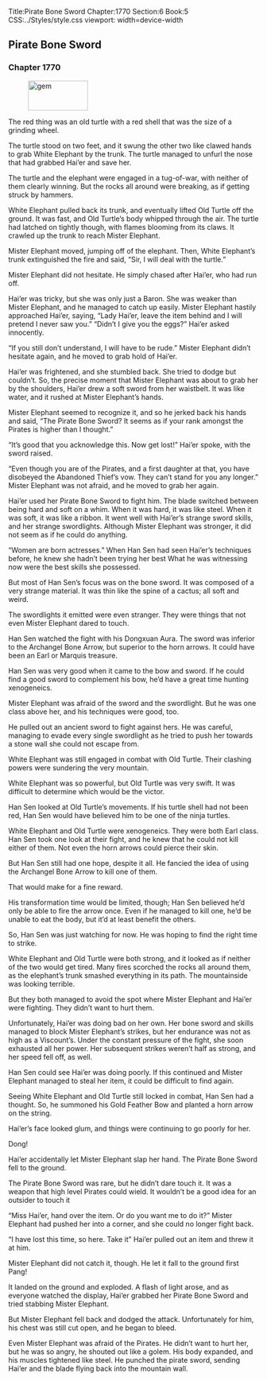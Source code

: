 Title:Pirate Bone Sword 
Chapter:1770 
Section:6 
Book:5 
CSS:../Styles/style.css 
viewport: width=device-width
  
## Pirate Bone Sword
### Chapter 1770 
<figure>
	<img src="../Images/gem.gif" alt="gem" id="gem" width="120" height="60" />
</figure>
  

  
  The red thing was an old turtle with a red shell that was the size of a grinding wheel.

The turtle stood on two feet, and it swung the other two like clawed hands to grab White Elephant by the trunk. The turtle managed to unfurl the nose that had grabbed Hai’er and save her.

The turtle and the elephant were engaged in a tug-of-war, with neither of them clearly winning. But the rocks all around were breaking, as if getting struck by hammers.

White Elephant pulled back its trunk, and eventually lifted Old Turtle off the ground. It was fast, and Old Turtle’s body whipped through the air. The turtle had latched on tightly though, with flames blooming from its claws. It crawled up the trunk to reach Mister Elephant.

Mister Elephant moved, jumping off of the elephant. Then, White Elephant’s trunk extinguished the fire and said, “Sir, I will deal with the turtle.”

Mister Elephant did not hesitate. He simply chased after Hai’er, who had run off.

Hai’er was tricky, but she was only just a Baron. She was weaker than Mister Elephant, and he managed to catch up easily. Mister Elephant hastily approached Hai’er, saying, “Lady Hai’er, leave the item behind and I will pretend I never saw you.” “Didn’t I give you the eggs?” Hai’er asked innocently.

“If you still don’t understand, I will have to be rude.” Mister Elephant didn’t hesitate again, and he moved to grab hold of Hai’er.

Hai’er was frightened, and she stumbled back. She tried to dodge but couldn’t. So, the precise moment that Mister Elephant was about to grab her by the shoulders, Hai’er drew a soft sword from her waistbelt. It was like water, and it rushed at Mister Elephant’s hands.

Mister Elephant seemed to recognize it, and so he jerked back his hands and said, “The Pirate Bone Sword? It seems as if your rank amongst the Pirates is higher than I thought.”

“It’s good that you acknowledge this. Now get lost!” Hai’er spoke, with the sword raised.

“Even though you are of the Pirates, and a first daughter at that, you have disobeyed the Abandoned Thief’s vow. They can’t stand for you any longer.” Mister Elephant was not afraid, and he moved to grab her again.

Hai’er used her Pirate Bone Sword to fight him. The blade switched between being hard and soft on a whim. When it was hard, it was like steel. When it was soft, it was like a ribbon. It went well with Hai’er’s strange sword skills, and her strange swordlights. Although Mister Elephant was stronger, it did not seem as if he could do anything.

“Women are born actresses.” When Han Sen had seen Hai’er’s techniques before, he knew she hadn’t been trying her best What he was witnessing now were the best skills she possessed.

But most of Han Sen’s focus was on the bone sword. It was composed of a very strange material. It was thin like the spine of a cactus; all soft and weird.

The swordlights it emitted were even stranger. They were things that not even Mister Elephant dared to touch.

Han Sen watched the fight with his Dongxuan Aura. The sword was inferior to the Archangel Bone Arrow, but superior to the horn arrows. It could have been an Earl or Marquis treasure.

Han Sen was very good when it came to the bow and sword. If he could find a good sword to complement his bow, he’d have a great time hunting xenogeneics.

Mister Elephant was afraid of the sword and the swordlight. But he was one class above her, and his techniques were good, too.

He pulled out an ancient sword to fight against hers. He was careful, managing to evade every single swordlight as he tried to push her towards a stone wall she could not escape from.

White Elephant was still engaged in combat with Old Turtle. Their clashing powers were sundering the very mountain.

White Elephant was so powerful, but Old Turtle was very swift. It was difficult to determine which would be the victor.

Han Sen looked at Old Turtle’s movements. If his turtle shell had not been red, Han Sen would have believed him to be one of the ninja turtles.

White Elephant and Old Turtle were xenogeneics. They were both Earl class. Han Sen took one look at their fight, and he knew that he could not kill either of them. Not even the horn arrows could pierce their skin.

But Han Sen still had one hope, despite it all. He fancied the idea of using the Archangel Bone Arrow to kill one of them.

That would make for a fine reward.

His transformation time would be limited, though; Han Sen believed he’d only be able to fire the arrow once. Even if he managed to kill one, he’d be unable to eat the body, but it’d at least benefit the others.

So, Han Sen was just watching for now. He was hoping to find the right time to strike.

White Elephant and Old Turtle were both strong, and it looked as if neither of the two would get tired. Many fires scorched the rocks all around them, as the elephant’s trunk smashed everything in its path. The mountainside was looking terrible.

But they both managed to avoid the spot where Mister Elephant and Hai’er were fighting. They didn’t want to hurt them.

Unfortunately, Hai’er was doing bad on her own. Her bone sword and skills managed to block Mister Elephant’s strikes, but her endurance was not as high as a Viscount’s. Under the constant pressure of the fight, she soon exhausted all her power. Her subsequent strikes weren’t half as strong, and her speed fell off, as well.

Han Sen could see Hai’er was doing poorly. If this continued and Mister Elephant managed to steal her item, it could be difficult to find again.

Seeing White Elephant and Old Turtle still locked in combat, Han Sen had a thought. So, he summoned his Gold Feather Bow and planted a horn arrow on the string.

Hai’er’s face looked glum, and things were continuing to go poorly for her.

Dong!

Hai’er accidentally let Mister Elephant slap her hand. The Pirate Bone Sword fell to the ground.

The Pirate Bone Sword was rare, but he didn’t dare touch it. It was a weapon that high level Pirates could wield. It wouldn’t be a good idea for an outsider to touch it

“Miss Hai’er, hand over the item. Or do you want me to do it?” Mister Elephant had pushed her into a corner, and she could no longer fight back.

“I have lost this time, so here. Take it” Hai’er pulled out an item and threw it at him.

Mister Elephant did not catch it, though. He let it fall to the ground first Pang!

It landed on the ground and exploded. A flash of light arose, and as everyone watched the display, Hai’er grabbed her Pirate Bone Sword and tried stabbing Mister Elephant.

But Mister Elephant fell back and dodged the attack. Unfortunately for him, his chest was still cut open, and he began to bleed.

Even Mister Elephant was afraid of the Pirates. He didn’t want to hurt her, but he was so angry, he shouted out like a golem. His body expanded, and his muscles tightened like steel. He punched the pirate sword, sending Hai’er and the blade flying back into the mountain wall.
